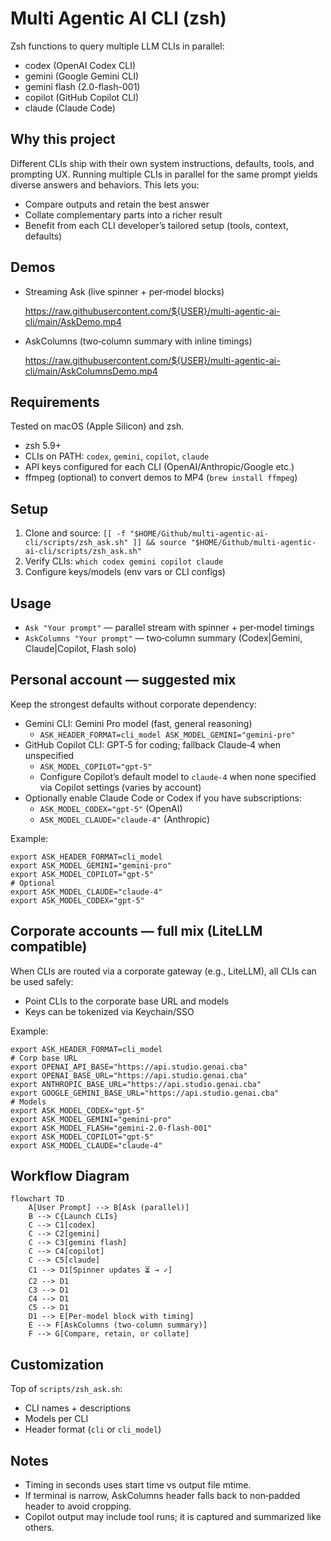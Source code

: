 # Multi Agentic AI CLI (zsh)

Zsh functions to query multiple LLM CLIs in parallel:
- codex (OpenAI Codex CLI)
- gemini (Google Gemini CLI)
- gemini flash (2.0-flash-001)
- copilot (GitHub Copilot CLI)
- claude (Claude Code)

## Why this project
Different CLIs ship with their own system instructions, defaults, tools, and prompting UX. Running multiple CLIs in parallel for the same prompt yields diverse answers and behaviors. This lets you:
- Compare outputs and retain the best answer
- Collate complementary parts into a richer result
- Benefit from each CLI developer’s tailored setup (tools, context, defaults)

## Demos
- Streaming Ask (live spinner + per‑model blocks)
  
  https://raw.githubusercontent.com/${USER}/multi-agentic-ai-cli/main/AskDemo.mp4

- AskColumns (two‑column summary with inline timings)
  
  https://raw.githubusercontent.com/${USER}/multi-agentic-ai-cli/main/AskColumnsDemo.mp4

## Requirements
Tested on macOS (Apple Silicon) and zsh.
- zsh 5.9+
- CLIs on PATH: `codex`, `gemini`, `copilot`, `claude`
- API keys configured for each CLI (OpenAI/Anthropic/Google etc.)
- ffmpeg (optional) to convert demos to MP4 (`brew install ffmpeg`)

## Setup
1. Clone and source:
   `[[ -f "$HOME/Github/multi-agentic-ai-cli/scripts/zsh_ask.sh" ]] && source "$HOME/Github/multi-agentic-ai-cli/scripts/zsh_ask.sh"`
2. Verify CLIs:
   `which codex gemini copilot claude`
3. Configure keys/models (env vars or CLI configs)

## Usage
- `Ask "Your prompt"` — parallel stream with spinner + per‑model timings
- `AskColumns "Your prompt"` — two‑column summary (Codex|Gemini, Claude|Copilot, Flash solo)

## Personal account — suggested mix
Keep the strongest defaults without corporate dependency:
- Gemini CLI: Gemini Pro model (fast, general reasoning)
  - `ASK_HEADER_FORMAT=cli_model ASK_MODEL_GEMINI="gemini-pro"`
- GitHub Copilot CLI: GPT‑5 for coding; fallback Claude‑4 when unspecified
  - `ASK_MODEL_COPILOT="gpt-5"`
  - Configure Copilot’s default model to `claude-4` when none specified via Copilot settings (varies by account)
- Optionally enable Claude Code or Codex if you have subscriptions:
  - `ASK_MODEL_CODEX="gpt-5"` (OpenAI)
  - `ASK_MODEL_CLAUDE="claude-4"` (Anthropic)

Example:
```
export ASK_HEADER_FORMAT=cli_model
export ASK_MODEL_GEMINI="gemini-pro"
export ASK_MODEL_COPILOT="gpt-5"
# Optional
export ASK_MODEL_CLAUDE="claude-4"
export ASK_MODEL_CODEX="gpt-5"
```

## Corporate accounts — full mix (LiteLLM compatible)
When CLIs are routed via a corporate gateway (e.g., LiteLLM), all CLIs can be used safely:
- Point CLIs to the corporate base URL and models
- Keys can be tokenized via Keychain/SSO

Example:
```
export ASK_HEADER_FORMAT=cli_model
# Corp base URL
export OPENAI_API_BASE="https://api.studio.genai.cba"
export OPENAI_BASE_URL="https://api.studio.genai.cba"
export ANTHROPIC_BASE_URL="https://api.studio.genai.cba"
export GOOGLE_GEMINI_BASE_URL="https://api.studio.genai.cba"
# Models
export ASK_MODEL_CODEX="gpt-5"
export ASK_MODEL_GEMINI="gemini-pro"
export ASK_MODEL_FLASH="gemini-2.0-flash-001"
export ASK_MODEL_COPILOT="gpt-5"
export ASK_MODEL_CLAUDE="claude-4"
```

## Workflow Diagram
```mermaid
flowchart TD
    A[User Prompt] --> B[Ask (parallel)]
    B --> C{Launch CLIs}
    C --> C1[codex]
    C --> C2[gemini]
    C --> C3[gemini flash]
    C --> C4[copilot]
    C --> C5[claude]
    C1 --> D1[Spinner updates ⏳ → ✓]
    C2 --> D1
    C3 --> D1
    C4 --> D1
    C5 --> D1
    D1 --> E[Per‑model block with timing]
    E --> F[AskColumns (two‑column summary)]
    F --> G[Compare, retain, or collate]
```

## Customization
Top of `scripts/zsh_ask.sh`:
- CLI names + descriptions
- Models per CLI
- Header format (`cli` or `cli_model`)

## Notes
- Timing in seconds uses start time vs output file mtime.
- If terminal is narrow, AskColumns header falls back to non‑padded header to avoid cropping.
- Copilot output may include tool runs; it is captured and summarized like others.
